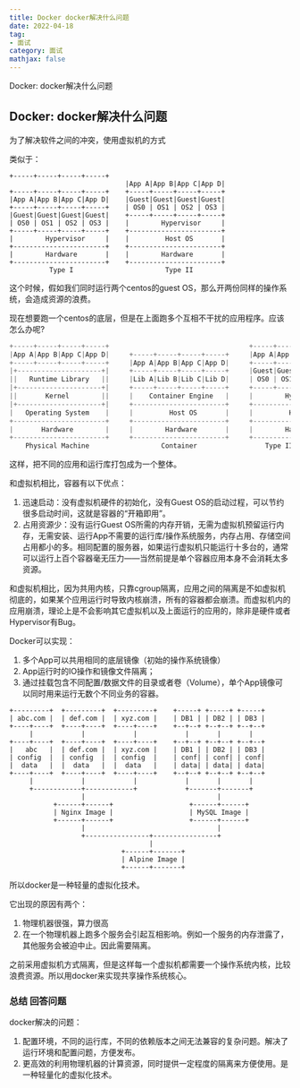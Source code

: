 ```yaml
---
title: Docker docker解决什么问题
date: 2022-04-18
tag: 
- 面试
category: 面试
mathjax: false
---
```

Docker: docker解决什么问题
<!--more-->

## Docker: docker解决什么问题

为了解决软件之间的冲突，使用虚拟机的方式

类似于：

```
+-----+-----+-----+-----+
                             |App A|App B|App C|App D|
+-----+-----+-----+-----+    +-----+-----+-----+-----+
|App A|App B|App C|App D|    |Guest|Guest|Guest|Guest|
+-----+-----+-----+-----+    | OS0 | OS1 | OS2 | OS3 |
|Guest|Guest|Guest|Guest|    +-----+-----+-----+-----+
| OS0 | OS1 | OS2 | OS3 |    |        Hypervisor     |
+-----+-----+-----+-----+    +-----------------------+
|        Hypervisor     |    |         Host OS       |
+-----------------------+    +-----------------------+
|        Hardware       |    |        Hardware       |
+-----------------------+    +-----------------------+
          Type I                       Type II
```

这个时候，假如我们同时运行两个centos的guest OS，那么开两份同样的操作系统，会造成资源的浪费。

现在想要跑一个centos的底层，但是在上面跑多个互相不干扰的应用程序。应该怎么办呢?

```cpp
+-----+-----+-----+-----+                                   +-----+-----+-----+-----+
|App A|App B|App C|App D|     +-----+-----+-----+-----+     |App A|App B|App C|App D|
+-----+-----+-----+-----+     |App A|App B|App C|App D|     +-----+-----+-----+-----+
|+---------------------+|     +-----+-----+-----+-----+     |Guest|Guest|Guest|Guest|
||   Runtime Library   ||     |Lib A|Lib B|Lib C|Lib D|     | OS0 | OS1 | OS2 | OS3 |
|+---------------------+|     +-----+-----+-----+-----+     +-----+-----+-----+-----+
||       Kernel        ||     |    Container Engine   |     |        Hypervisor     |
|+---------------------+|     +-----------------------+     +-----------------------+
|   Operating System    |     |         Host OS       |     |         Host OS       |
+-----------------------+     +-----------------------+     +-----------------------+
|       Hardware        |     |        Hardware       |     |        Hardware       |
+-----------------------+     +-----------------------+     +-----------------------+
    Physical Machine                  Container                 Type II Hypervisor
```

这样，把不同的应用和运行库打包成为一个整体。



和虚拟机相比，容器有以下优点：

1. 迅速启动：没有虚拟机硬件的初始化，没有Guest OS的启动过程，可以节约很多启动时间，这就是容器的“开箱即用”。
2. 占用资源少：没有运行Guest OS所需的内存开销，无需为虚拟机预留运行内存，无需安装、运行App不需要的运行库/操作系统服务，内存占用、存储空间占用都小的多。相同配置的服务器，如果运行虚拟机只能运行十多台的，通常可以运行上百个容器毫无压力——当然前提是单个容器应用本身不会消耗太多资源。

和虚拟机相比，因为共用内核，只靠cgroup隔离，应用之间的隔离是不如虚拟机彻底的，如果某个应用运行时导致内核崩溃，所有的容器都会崩溃。而虚拟机内的应用崩溃，理论上是不会影响其它虚拟机以及上面运行的应用的，除非是硬件或者Hypervisor有Bug。

Docker可以实现：

1. 多个App可以共用相同的底层镜像（初始的操作系统镜像）
2. App运行时的IO操作和镜像文件隔离；
3. 通过挂载包含不同配置/数据文件的目录或者卷（Volume），单个App镜像可以同时用来运行无数个不同业务的容器。

```
+---------+  +---------+  +---------+    +-----+ +-----+ +-----+
| abc.com |  | def.com |  | xyz.com |    | DB1 | | DB2 | | DB3 |    
+----+----+  +----+----+  +----+----+    +--+--+ +--+--+ +--+--+    
     |            |            |            |       |       |
+----+----+  +----+----+  +----+----+    +--+--+ +--+--+ +--+--+    
|   abc   |  | def.com |  | xyz.com |    | DB1 | | DB2 | | DB3 |
| config  |  | config  |  | config  |    | conf| | conf| | conf|
|  data   |  |  data   |  |  data   |    | data| | data| | data|
+----+----+  +----+----+  +----+----+    +--+--+ +--+--+ +--+--+
     |            |            |            |       |       |
     +------------+------------+            +-------+-------+
                  |                                 |
           +------+------+                   +------+------+          
           | Nginx Image |                   | MySQL Image |
           +------+------+                   +------+------+
                  |                                 |
                  +----------------+----------------+
                                   |
                            +------+-------+ 
                            | Alpine Image |
                            +------+-------+
```

所以docker是一种轻量的虚拟化技术。



它出现的原因有两个：

1. 物理机器很强，算力很高
2. 在一个物理机器上跑多个服务会引起互相影响。例如一个服务的内存泄露了，其他服务会被迫中止。因此需要隔离。

之前采用虚拟机方式隔离，但是这样每一个虚拟机都需要一个操作系统内核，比较浪费资源。所以用docker来实现共享操作系统核心。



### 总结 回答问题

docker解决的问题：

1. 配置环境，不同的运行库，不同的依赖版本之间无法兼容的复杂问题。解决了运行环境和配置问题，方便发布。
2. 更高效的利用物理机器的计算资源，同时提供一定程度的隔离来方便使用。是一种轻量化的虚拟化技术。